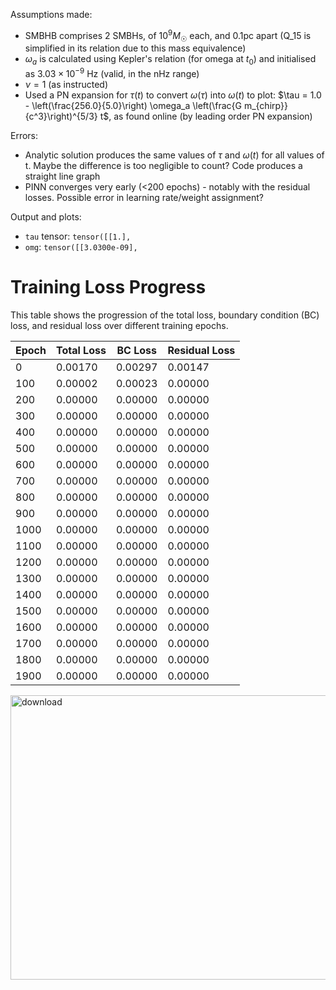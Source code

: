 Assumptions made:

- SMBHB comprises 2 SMBHs, of $10^9 M_☉$ each, and 0.1pc apart (Q_15 is simplified in its relation due to this mass equivalence)
- $\omega_a$ is calculated using Kepler's relation (for omega at $t_0$) and initialised as $3.03 \times 10^{-9}$ Hz (valid, in the nHz range)
- $\nu = 1$ (as instructed)
- Used a PN expansion for $\tau(t)$ to convert $\omega(\tau)$ into $\omega(t)$ to plot: $\tau = 1.0 - \left(\frac{256.0}{5.0}\right) \omega_a \left(\frac{G m_{chirp}}{c^3}\right)^{5/3} t$, as found online (by leading order PN expansion)

Errors:

- Analytic solution produces the same values of $\tau$ and $\omega(t)$ for all values of t. Maybe the difference is too negligible to count? Code produces a straight line graph
- PINN converges very early (<200 epochs) - notably with the residual losses. Possible error in learning rate/weight assignment?

Output and plots:

- `tau` tensor: `tensor([[1.],`
- `omg`: `tensor([[3.0300e-09],`

# Training Loss Progress

This table shows the progression of the total loss, boundary condition (BC) loss, and residual loss over different training epochs.

| Epoch | Total Loss | BC Loss | Residual Loss |
|-------|------------|---------|---------------|
| 0     | 0.00170    | 0.00297 | 0.00147       |
| 100   | 0.00002    | 0.00023 | 0.00000       |
| 200   | 0.00000    | 0.00000 | 0.00000       |
| 300   | 0.00000    | 0.00000 | 0.00000       |
| 400   | 0.00000    | 0.00000 | 0.00000       |
| 500   | 0.00000    | 0.00000 | 0.00000       |
| 600   | 0.00000    | 0.00000 | 0.00000       |
| 700   | 0.00000    | 0.00000 | 0.00000       |
| 800   | 0.00000    | 0.00000 | 0.00000       |
| 900   | 0.00000    | 0.00000 | 0.00000       |
| 1000  | 0.00000    | 0.00000 | 0.00000       |
| 1100  | 0.00000    | 0.00000 | 0.00000       |
| 1200  | 0.00000    | 0.00000 | 0.00000       |
| 1300  | 0.00000    | 0.00000 | 0.00000       |
| 1400  | 0.00000    | 0.00000 | 0.00000       |
| 1500  | 0.00000    | 0.00000 | 0.00000       |
| 1600  | 0.00000    | 0.00000 | 0.00000       |
| 1700  | 0.00000    | 0.00000 | 0.00000       |
| 1800  | 0.00000    | 0.00000 | 0.00000       |
| 1900  | 0.00000    | 0.00000 | 0.00000       |

<img width="565" height="455" alt="download" src="https://github.com/user-attachments/assets/6711446f-9ba7-46aa-8376-d849892b79c3" />

